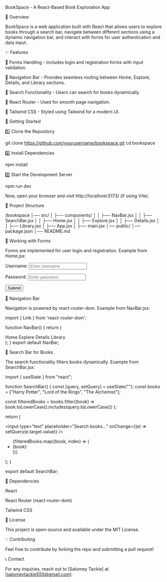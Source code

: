 BookSpace - A React-Based Book Exploration App

📖 Overview

BookSpace is a web application built with React that allows users to explore books through a search bar, navigate between different sections using a dynamic navigation bar, and interact with forms for user authentication and data input.

✨ Features

📌 Forms Handling - Includes login and registration forms with input validation.

📌 Navigation Bar - Provides seamless routing between Home, Explore, Details, and Library sections.

📌 Search Functionality - Users can search for books dynamically.

📌 React Router - Used for smooth page navigation.

📌 Tailwind CSS - Styled using Tailwind for a modern UI.

🚀 Getting Started

1️⃣ Clone the Repository

git clone https://github.com/yourusername/bookspace.git
cd bookspace

2️⃣ Install Dependencies

npm install

3️⃣ Start the Development Server

npm run dev

Now, open your browser and visit http://localhost:5173/ (if using Vite).

📌 Project Structure

/bookspace
│── src/
│   ├── components/
│   │   ├── NavBar.jsx
│   │   ├── SearchBar.jsx
│   │   ├── Home.jsx
│   │   ├── Explore.jsx
│   │   ├── Details.jsx
│   │   ├── Library.jsx
│   ├── App.jsx
│   ├── main.jsx
│── public/
│── package.json
│── README.md

🔹 Working with Forms

Forms are implemented for user login and registration. Example from Home.jsx:

<form>
  <label htmlFor="username">Username:</label>
  <input type="text" id="username" placeholder="Enter username" />
  
  <label htmlFor="password">Password:</label>
  <input type="password" id="password" placeholder="Enter password" />
  
  <button type="submit">Submit</button>
</form>

🔹 Navigation Bar

Navigation is powered by react-router-dom. Example from NavBar.jsx:

import { Link } from 'react-router-dom';

function NavBar() {
  return (
    <nav className="p-4 bg-gray-800 text-white">
      <Link to="/">Home</Link>
      <Link to="/explore">Explore</Link>
      <Link to="/details">Details</Link>
      <Link to="/library">Library</Link>
    </nav>
  );
}
export default NavBar;

🔹 Search Bar for Books

The search functionality filters books dynamically. Example from SearchBar.jsx:

import { useState } from "react";

function SearchBar() {
  const [query, setQuery] = useState("");
  const books = ["Harry Potter", "Lord of the Rings", "The Alchemist"];

  const filteredBooks = books.filter((book) =>
    book.toLowerCase().includes(query.toLowerCase())
  );

  return (
    <div>
      <input type="text" placeholder="Search books..." onChange={(e) => setQuery(e.target.value)} />
      <ul>
        {filteredBooks.map((book, index) => (
          <li key={index}>{book}</li>
        ))}
      </ul>
    </div>
  );
}

export default SearchBar;

🔗 Dependencies

React

React Router (react-router-dom)

Tailwind CSS

📜 License

This project is open-source and available under the MIT License.

💡 Contributing

Feel free to contribute by forking the repo and submitting a pull request!

📞 Contact

For any inquiries, reach out to [Salomey Tackie] at [salomeytackie555@gmail.com].

